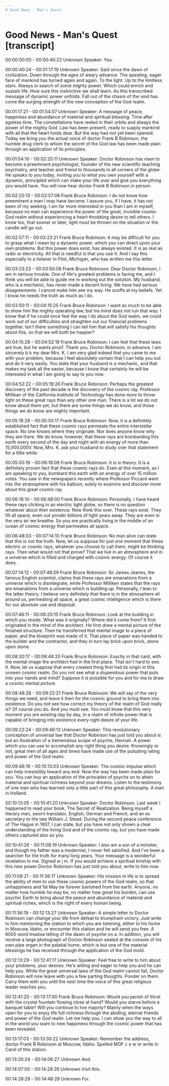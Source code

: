 ```yaml
---
# Good News - Man's Quest 
---
```

# Good News - Man's Quest [transcript] 

00:00:00:00 - 00:00:40:22
Unknown Speaker:
You.


00:00:40:24 - 00:01:17:19
Unknown Speaker:
Said since the dawn of civilization. Down through the ages of weary advance. The questing, eager face of mankind has turned again and again. To the light. Up to the limitless stars. Always in search of some mighty power. Which could enrich and sustain life. How sure this instinctive we shall learn. As this transcribed message of dynamic power unfolds. Fall out of the chasm of the void has come the surging strength of the new conception of the God realm.


00:01:17:21 - 00:01:54:07
Unknown Speaker:
A message of peace, happiness and abundance of material and spiritual blessing. Time after ageless time. The constellations have reeled in their orbits and always the power of the mighty God. Law has been present, ready to supply mankind with all that the heart holds dear. But the way had not yet been opened. Today we bring you the actual voice of doctor Frank B Robinson, the humble drug clerk to whom the secret of the God law has been made plain through an application of its principles.


00:01:54:10 - 00:02:25:11
Unknown Speaker:
Doctor Robinson has risen to become a preeminent psychologist, founder of the new scientific teaching psychiatry, and teacher and friend to thousands in all corners of the globe. He speaks to you today, inviting you to what you own yourself with a dynamic, principled which can make your life over and give you everything you would have. You will now hear doctor Frank B Robinson in person.


00:02:25:13 - 00:02:57:08
Frank Bruce Robinson:
I do not know how preeminent a man I may have become. I assure you, if I have, it has not been of my seeking. I am far more interested in you than I am in myself, because no man can experience the power of the great, invisible cosmic God realm without experiencing a heart throbbing desire to tell others. I know too, that sooner or later, light must be thrown on the situation or the candle will go out.


00:02:57:11 - 00:03:23:21
Frank Bruce Robinson:
It may be difficult for you to grasp what I mean by a dynamic power, which you can direct upon your own problems. But this power does exist, has always existed. It is as real as radio or electricity. All that is needful is that you use it. And I say this especially to a listener in Flint, Michigan, who has written me this letter.


00:03:23:23 - 00:03:50:08
Frank Bruce Robinson:
Dear Doctor Robinson, I am in serious trouble. One of life's greatest problems is facing me, and I think you will be able to guide me in working out the solution. My husband, who is a mechanic, has never made a decent living. We have had serious disagreements. I cannot make him see my way. He scoffs at my beliefs. Yet I know he needs the truth as much as I do.


00:03:50:11 - 00:04:15:25
Frank Bruce Robinson:
I want so much to be able to show him the mighty operating law, but his mind does not run that way. I know that if he could once feel the way I do about the God realm, we could work out of our difficulties and straighten out our financial problems together. Isn't there something I can tell him that will satisfy his thoughts about this, so that we will both be happier?


00:04:15:28 - 00:04:52:19
Frank Bruce Robinson:
I can feel that these laws are true, but he wants proof. Thank you, Doctor Robinson, in advance. I am sincerely b k my dear Mrs. K. I am very glad indeed that you came to me with your problem, because I feel absolutely certain that I can help you out and do it very easily. You state that your husband is a mechanic, and that makes my task all the easier, because I know that certainly he will be interested in what I am going to say to you now.


00:04:52:22 - 00:05:18:26
Frank Bruce Robinson:
Perhaps the greatest discovery of the past decade is the discovery of the cosmic ray. Professor Millikan of the California Institute of Technology has done more to throw light on these great rays than any other one man. There is a lot we do not know about them yet, but there are some things we do know, and those things we do know are mighty important.


00:05:18:29 - 00:05:50:17
Frank Bruce Robinson:
Now, it is a definitely established fact that these cosmic rays permeate the entire interstellar space. No one knows where they originate. Nor does anyone know why they are there. We do know, however, that these rays are bombarding this earth every second of the day and night with an energy of more than 15,000,000V. Now, Mrs. K, ask your husband to study over that statement for a little while.


00:05:50:19 - 00:06:18:08
Frank Bruce Robinson:
It is in theory. It is a definitely proven fact that these cosmic rays do. Even at this moment, as I am speaking to you, bombard this earth with an energy of over 15 million votes. You saw in the newspapers recently where Professor Piccard went into the stratosphere with his balloon, solely to examine and discover more about this great cosmic ray.


00:06:18:10 - 00:06:48:00
Frank Bruce Robinson:
Personally, I have heard these rays clicking in an electric light globe, so there is no question whatever about their existence. Now think this over. These rays exist. They fill all space, even out yonder billions of light years away. They are even in the very air we breathe. So you are practically living in the middle of an ocean of cosmic energy that permeates all space.


00:06:48:03 - 00:07:14:10
Frank Bruce Robinson:
No man alive can state that this is not the truth. Now, let us suppose for just one moment that these electric or cosmic rays, whatever you choose to call them, might be thinking rays. Then what would not that prove? That we live in an atmosphere and in a universe which is filled and charged with cosmic energy. Of course it does.


00:07:14:12 - 00:07:48:09
Frank Bruce Robinson:
Sir James Jeanes, the famous English scientist, claims that these rays are emanations from a universe which is disintegrate, while Professor Milliken states that the rays are emanations from a universe which is building up. Personally, I lean to the latter theory. I believe very definitely that there is in the atmosphere all around us, permeating all space, a great cosmic intelligence which is there for our absolute use and disposal.


00:07:48:11 - 00:08:20:15
Frank Bruce Robinson:
Look at the building in which you reside. What was it originally? Where did it come from? It first originated in the mind of the architect. He first drew a mental picture of the finished structure. Then he transferred that mental image to a piece of paper, and the blueprint was made of it. That piece of paper was handed to the builder and the contractor, and they in turn lay brick upon brick, stone upon stone.


00:08:20:17 - 00:08:48:20
Frank Bruce Robinson:
Exactly in that card, with the mental image the architect had in the first place. That isn't hard to see. It. Now, let us suppose that every created thing first had its origin in this unseen cosmic realm. Do you not see what a stupendous power that puts into your hands and mind? Suppose it is possible for you and for me to draw a cosmic mental picture.


00:08:48:28 - 00:09:22:21
Frank Bruce Robinson:
We will say of the very things we need, and leave it then for the cosmic ground to bring them into existence. Do you not see how correct my theory of the realm of God really is? Of course you do. And you must see. You must know that this very moment you are existing day by day, in a realm of infinite power that is capable of bringing into existence every right desire of your life.


00:09:22:24 - 00:09:46:13
Unknown Speaker:
This revolutionary conception of universal law that Doctor Robinson has just told you about is but an illustration of a tremendous scope of psyche, Hannah. A power which you can use to accomplish any right thing you desire. Knowingly or not, great men of all ages and times have made use of the pulsating rating and power of the God realm.


00:09:46:16 - 00:10:13:03
Unknown Speaker:
The cosmic impulse which can help irresistibly toward any end. Now the way has been made plain for you. You can buy an application of the principles of psyche on to attain material and spiritual richness beyond your dreams. Listen to the testimony of one man who has learned only a little part of this great philosophy. A man in Holland.


00:10:13:05 - 00:10:41:20
Unknown Speaker:
Doctor Robinson. Last week I happened to read your book, The Secret of Realization. Being myself a literary man, sworn translator, English, German and French, and an ex secretary to the late William J. Stead. During the second peace conference of The Hague in 1907. I can state, but you have not only shown a clear understanding of the living God and of the cosmic ray, but you have made others captured also as you.


00:10:41:26 - 00:11:08:19
Unknown Speaker:
I also am a son of a minister, and though my father was a modernist, I never felt satisfied. And I've been a searcher for the truth for many long years. Your message is a wonderful revelation to me. Signed w j m. If you would achieve a spiritual kinship with this new power Doctor Robinson has just told you about, write to him now.


00:11:08:21 - 00:11:36:17
Unknown Speaker:
His mission in life is to spread the ability of men to use these cosmic powers of the God realm, so that unhappiness and 1st May be forever banished from the earth. Anyone, no matter how humble he may be, no matter how great his burden, can use psychic Earth to bring about the peace and abundance of material and spiritual riches, which is the right of every human being.


00:11:36:19 - 00:12:13:27
Unknown Speaker:
A simple letter to Doctor Robinson can change your life from defeat to triumphant victory. Just write to him mentioning the station to which you are listening, either to his home in Moscow, Idaho, or encounter this station and he will send you free. A 6000 word treatise telling of the dawn of psyche on a. In addition, you will receive a large photograph of Doctor Robinson seated at the console of his own pipe organ in the palatial home, which is but one of the material blessings he has received through the application of the God mold.


00:12:13:29 - 00:12:41:17
Unknown Speaker:
Feel free to write to him about your problems, your desires. He's willing and eager to help you and he can help you. While the great universal laws of the God realm cannot fail, Doctor Robinson will now leave with you a few parting thoughts. Ponder on them. Carry them with you until the next time the voice of this great religious leader reaches you.


00:12:41:20 - 00:13:17:00
Frank Bruce Robinson:
Would you perish of thirst with the crystal fountain flowing close at hand? Would you starve before a banquet table? Will you continue to live majorly? Mainly when the ways open for you to enjoy life full richness through the abiding, eternal friends and power of the God realm. Let me help you. I can show you the way to all in the world you want to new happiness through the cosmic power that has been revealed.


00:13:17:03 - 00:13:30:22
Unknown Speaker:
Remember the address, doctor Frank B Robinson at Moscow, Idaho. Spelled MOF c o w or write in Carol of this station.


00:13:30:24 - 00:14:06:27
Unknown
And.


00:14:07:00 - 00:14:28:26
Unknown
Visit this.


00:14:28:29 - 00:14:48:28
Unknown
For.